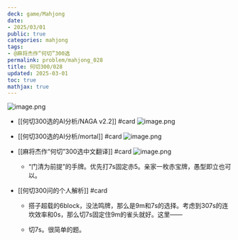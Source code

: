 ```yaml
---
deck: game/Mahjong
date:
- 2025/03/01
public: true
categories: mahjong
tags:
- @麻将杰作“何切”300选
permalink: problem/mahjong_028
title: 何切300/028
updated: 2025-03-01
toc: true
mathjax: true
---
```


![image.png](/assets/image_1740840294767_0.png)

  + [[何切300选的AI分析/NAGA v2.2]] #card
![image.png](/assets/image_1740840301576_0.png)

  + [[何切300选的AI分析/mortal]] #card
![image.png](/assets/image_1740840309131_0.png)

  + [[麻将杰作“何切”300选中文翻译]] #card
![image.png](/assets/image_1740840323289_0.png)

    + “门清为前提”的手牌。优先打7s固定赤5。亲家一枚赤宝牌，愚型即立也可以。

  + [[何切300问的个人解析]] #card
    + 搭子超载的6block，没法鸣牌，那么是9m和7s的选择。考虑到307s的连坎效率和0s，那么切7s固定住9m的雀头就好。这里——

    + 切7s。很简单的题。
